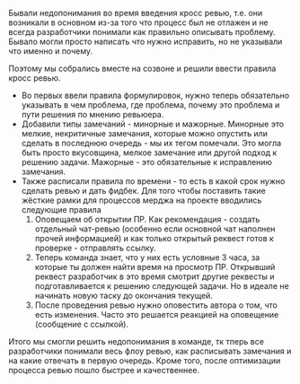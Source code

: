 Бывали недопонимания во время введения кросс ревью, т.е. они возникали в основном из-за того что процесс был не отлажен и не всегда разработчики понимали как правильно описывать проблему. Бывало могли просто написать что нужно исправить, но не указывали что именно и почему.

Поэтому мы собрались вместе на созвоне и решили ввести правила кросс ревью.

- Во первых ввели правила формулировок, нужно теперь обязательно указывать в чем проблема, где проблема, почему это проблема и пути решения по мнению ревьюера.
- Добавили типы замечаний - минорные и мажорные. Минорные это мелкие, некритичные замечания, которые можно опустить или сделать в последнюю очередь - мы их тегом помечали. Это могла быть просто вкусовщина, мелкое замечание или другой подход к решению задачи. Мажорные - это обязательные к исправлению замечания. 
- Также расписали правила по времени - то есть в какой срок нужно сделать ревью и дать фидбек. Для того чтобы поставить такие жёсткие рамки для процессов мерджа на проекте вводились следующие правила
	1. Оповещаем об открытии ПР. Как рекомендация - создать отдельный чат-ревью (особенно если основной чат наполнен прочей информацией) и как только открытый реквест готов к проверке - отправлять ссылку.
	2. Теперь команда знает, что у них есть условные 3 часа, за которые ты должен найти время на просмотр ПР. Открывший реквест разработчик в это время смотрит другие реквесты и подготавливается к решению следующей задачи. Но в идеале не начинать новую таску до окончания текущей.
	3. После проведения ревью нужно оповестить автора о том, что есть изменения. Часто это решается реакцией на оповещение (сообщение с ссылкой).

Итого мы смогли решить недопонимания в команде, тк тперь все разработчики понимали весь флоу ревью, как расписывать замечания и на какие отвечать в первую очередь. Кроме того, после оптимизации процесса ревью пошло быстрее и качественнее.